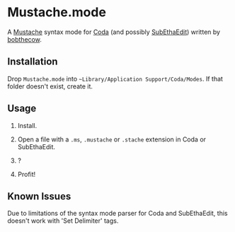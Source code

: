 Mustache.mode
=============

A [Mustache](http://mustache.github.com) syntax mode for [Coda](http://panic.com/coda)
(and possibly [SubEthaEdit](http://www.codingmonkeys.de/subethaedit)) written by
[bobthecow](http://github.com/bobthecow).



Installation
------------

Drop `Mustache.mode` into `~Library/Application Support/Coda/Modes`. If that folder
doesn't exist, create it.



Usage
-----

 1. Install.

 2. Open a file with a `.ms`, `.mustache` or `.stache` extension in Coda or SubEthaEdit.

 3. ?

 4. Profit!



Known Issues
------------

Due to limitations of the syntax mode parser for Coda and SubEthaEdit, this doesn't work
with 'Set Delimiter' tags.